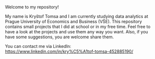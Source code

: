 Welcome to my repository!

My name is Kryštof Tomsa and I am currently studying data analytics at Prague University of Economics and Business (VŠE). This repository contains small projects that I did at school or in my free time. Feel free to have a look at the projects and use them any way you want. Also, if you have some suggestions, you are welcome share them.

You can contact me via LinkedIn: https://www.linkedin.com/in/kry%C5%A1tof-tomsa-452885190/
